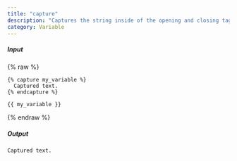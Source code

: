 ```yaml
---
title: "capture"
description: "Captures the string inside of the opening and closing tags and assigns it to a variable."
category: Variable
---
```

##### Input

{% raw %}
~~~liquid
{% capture my_variable %}
  Captured text.
{% endcapture %}

{{ my_variable }}
~~~
{% endraw %}

##### Output

~~~html
Captured text.
~~~
